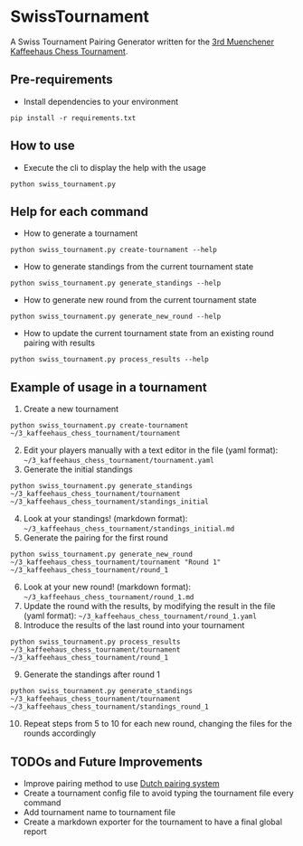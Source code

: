 # SwissTournament
A Swiss Tournament Pairing Generator written for the [3rd Muenchener Kaffeehaus Chess Tournament](https://www.meetup.com/Chess-Munich/events/svkrqsyccqbdb/).

## Pre-requirements
- Install dependencies to your environment 
```
pip install -r requirements.txt
```
## How to use
- Execute the cli to display the help with the usage
```
python swiss_tournament.py
```

## Help for each command
- How to generate a tournament
```
python swiss_tournament.py create-tournament --help
```
- How to generate standings from the current tournament state
```
python swiss_tournament.py generate_standings --help
```
- How to generate new round from the current tournament state
```
python swiss_tournament.py generate_new_round --help
```
- How to update the current tournament state from an existing round pairing with results
```
python swiss_tournament.py process_results --help
```

## Example of usage in a tournament
1. Create a new tournament 
```
python swiss_tournament.py create-tournament ~/3_kaffeehaus_chess_tournament/tournament
```
2. Edit your players manually with a text editor in the file (yaml format): `~/3_kaffeehaus_chess_tournament/tournament.yaml`
3. Generate the initial standings 
```
python swiss_tournament.py generate_standings ~/3_kaffeehaus_chess_tournament/tournament ~/3_kaffeehaus_chess_tournament/standings_initial
```
4. Look at your standings! (markdown format): `~/3_kaffeehaus_chess_tournament/standings_initial.md`
5. Generate the pairing for the first round
```
python swiss_tournament.py generate_new_round ~/3_kaffeehaus_chess_tournament/tournament "Round 1"  ~/3_kaffeehaus_chess_tournament/round_1
```
6. Look at your new round! (markdown format): `~/3_kaffeehaus_chess_tournament/round_1.md`
7. Update the round with the results, by modifying the result in the file (yaml format): ``~/3_kaffeehaus_chess_tournament/round_1.yaml``
8. Introduce the results of the last round into your tournament
```
python swiss_tournament.py process_results ~/3_kaffeehaus_chess_tournament/tournament ~/3_kaffeehaus_chess_tournament/round_1
```
9. Generate the standings after round 1 
```
python swiss_tournament.py generate_standings ~/3_kaffeehaus_chess_tournament/tournament ~/3_kaffeehaus_chess_tournament/standings_round_1
```
10. Repeat steps from 5 to 10 for each new round, changing the files for the rounds accordingly
  
## TODOs and Future Improvements
- Improve pairing method to use [Dutch pairing system](https://en.wikipedia.org/wiki/Swiss-system_tournament#Dutch_system)
- Create a tournament config file to avoid typing the tournament file every command
- Add tournament name to tournament file
- Create a markdown exporter for the tournament to have a final global report
